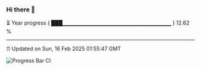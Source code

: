 ### Hi there 👋

⏳ Year progress { ███▁▁▁▁▁▁▁▁▁▁▁▁▁▁▁▁▁▁▁▁▁▁▁▁▁▁▁ } 12.62 %

---

⏰ Updated on Sun, 16 Feb 2025 01:55:47 GMT

![Progress Bar CI](https://github.com/DhruviPatel157/GitHub-Actions-Demo/workflows/Progress%20Bar%20CI/badge.svg)
